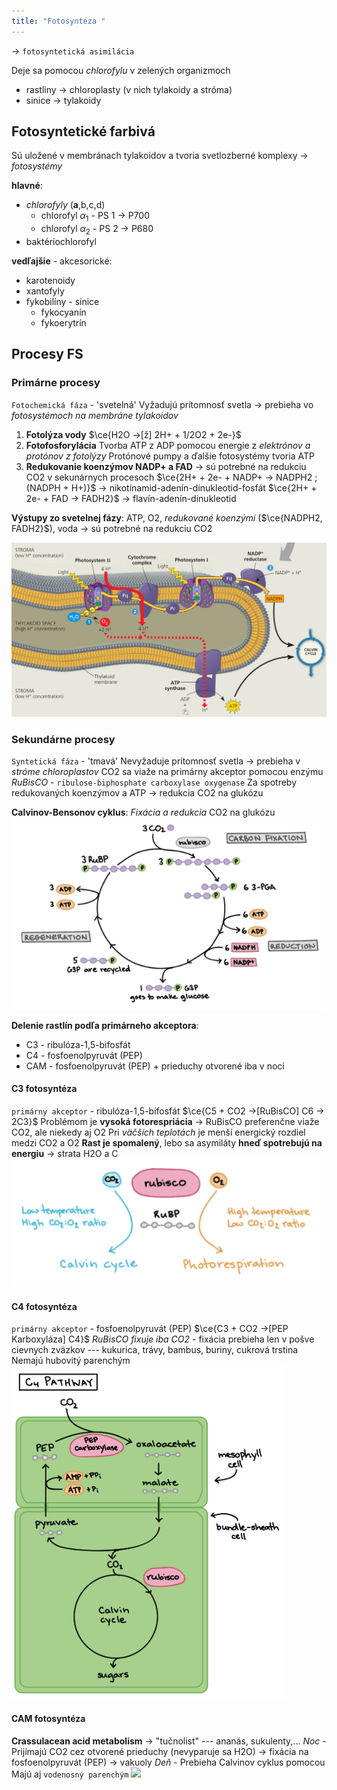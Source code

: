 ```yaml
---
title: "Fotosyntéza "
---
```


-> `fotosyntetická asimilácia`

Deje sa pomocou *chlorofylu* v zelených organizmoch
- rastliny -> chloroplasty (v nich tylakoidy a stróma)
- sinice -> tylakoidy

## Fotosyntetické farbivá
Sú uložené v membránach tylakoidov a tvoria svetlozberné komplexy -> *fotosystémy*

**hlavné**: 
- *chlorofyly* (**a**,b,c,d)
	- chlorofyl $\alpha{}_1$ - PS 1 -> P700
	- chlorofyl $\alpha{}_2$ - PS 2 -> P680
- baktériochlorofyl

**vedľajšie** - akcesorické:
- karotenoidy
- xantofyly
- fykobilíny - sinice
	- fykocyanín
	- fykoerytrín

## Procesy FS
### Primárne procesy
`Fotochemická fáza` - 'svetelná'
Vyžadujú prítomnosť svetla -> prebieha vo *fotosystémoch na membráne tylakoidov*

1. **Fotolýza vody**
	$\ce{H2O ->[ž] 2H+ + 1/2O2 + 2e-}$
2. **Fotofosforylácia**
	Tvorba ATP z ADP pomocou energie z *elektrónov a protónov z fotolýzy*
	Protónové pumpy a ďalšie fotosystémy tvoria ATP
3. **Redukovanie koenzýmov NADP+ a FAD** 
	-> sú potrebné na redukciu CO2 v sekunárnych procesoch
	$\ce{2H+ + 2e- + NADP+ -> NADPH2 ; (NADPH + H+)}$ -> nikotínamid-adenín-dinukleotid-fosfát
	$\ce{2H+ + 2e- + FAD -> FADH2}$ -> flavín-adenín-dinukleotid

**Výstupy zo svetelnej fázy**:
ATP, O2, *redukované koenzými* ($\ce{NADPH2, FADH2}$), voda
-> sú potrebné na redukciu CO2

![](attachments/light-reactions-photosynthesis.png)

### Sekundárne procesy
`Syntetická fáza` - 'tmavá'
Nevyžaduje prítomnosť svetla -> prebieha v *stróme chloroplastov*
CO2 sa viaže na primárny akceptor pomocou enzýmu *RuBisCO* - `ribulose-biphosphate carboxylase oxygenase`
Za spotreby redukovaných koenzýmov a ATP -> redukcia CO2 na glukózu

**Calvinov-Bensonov cyklus**:
*Fixácia a redukcia* CO2 na glukózu
![](attachments/calvin-cycle.png)

**Delenie rastlín podľa primárneho akceptora**:
- C3 - $\text{ribulóza-1,5-bifosfát}$ 
- C4 - $\text{fosfoenolpyruvát (PEP)}$
- CAM - $\text{fosfoenolpyruvát (PEP)}$ + prieduchy otvorené iba v noci

#### C3 fotosyntéza
`primárny akceptor` - $\text{ribulóza-1,5-bifosfát}$ 
$\ce{C5 + CO2 ->[RuBisCO] C6 -> 2C3}$
Problémom je **vysoká fotorespriácia** -> RuBisCO preferenčne viaže CO2, ale niekedy aj O2
Pri *väčších teplotách* je menší energický rozdiel medzi CO2 a O2
**Rast je spomalený**, lebo sa asymiláty **hneď spotrebujú na energiu** -> strata H2O a C
![](attachments/rubisco.png)

#### C4 fotosyntéza
`primárny akceptor` - $\text{fosfoenolpyruvát (PEP)}$
$\ce{C3 + CO2 ->[PEP Karboxyláza] C4}$
*RuBisCO fixuje iba CO2* - fixácia prebieha len v pošve cievnych zväzkov
--- kukurica, trávy, bambus, buriny, cukrová trstina
Nemajú hubovitý parenchým
![](attachments/c4-rastlina-pathway.png)

#### CAM fotosyntéza
**Crassulacean acid metabolism** -> "tučnolist"
--- ananás, sukulenty,...
*Noc* - Prijímajú CO2 cez otvorené prieduchy (nevyparuje sa H2O) -> fixácia na $\text{fosfoenolpyruvát (PEP)}$ -> vakuoly
*Deň* - Prebieha Calvinov cyklus pomocou 
Majú aj `vodenosný parenchým`
![](attachments/cam-fotosyntéza.png)

